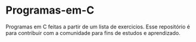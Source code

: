 # Programas-em-C
Programas em C feitas a partir de um lista de exercicios.
Esse repositório é para contribuir com a comunidade para fins de estudos e aprendizado.
